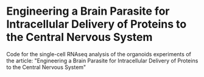 # Engineering a Brain Parasite for Intracellular Delivery of Proteins to the Central Nervous System

Code for the single-cell RNAseq analysis of the organoids experiments of the article: "Engineering a Brain Parasite for Intracellular Delivery of Proteins to the Central Nervous System"
